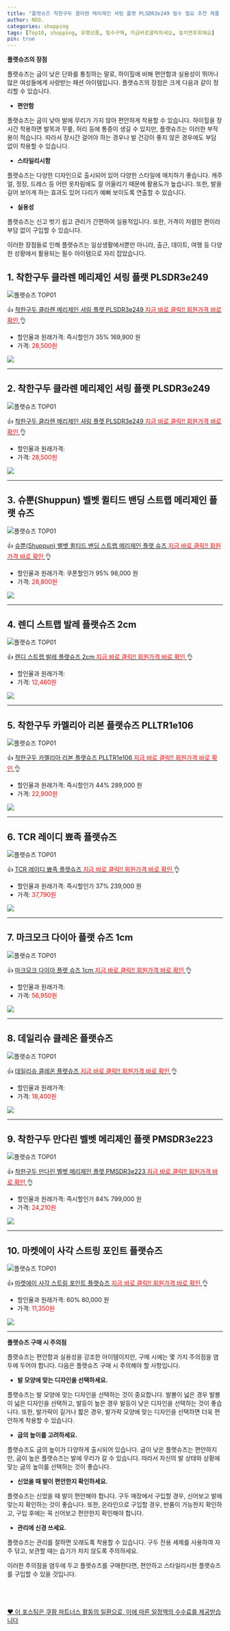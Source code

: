 ```yaml
---
title: "플랫슈즈 착한구두 클라렌 메리제인 셔링 플랫 PLSDR3e249 필수 필요 추천 제품 비교 최저 가격 비교 장점 구매 후기 구매평"
author: NEO.
categories: shopping
tags: [Top10, shopping, 유행상품, 필수구매, 지금바로클릭하세요, 놓치면후회해요]
pin: true
---
```

**플랫슈즈의 장점**

플랫슈즈는 굽이 낮은 단화를 통칭하는 말로, 하이힐에 비해 편안함과 실용성이 뛰어나 많은 여성들에게 사랑받는 패션 아이템입니다. 플랫슈즈의 장점은 크게 다음과 같이 정리할 수 있습니다.

* **편안함**

플랫슈즈는 굽이 낮아 발에 무리가 가지 않아 편안하게 착용할 수 있습니다. 하이힐을 장시간 착용하면 발목과 무릎, 허리 등에 통증이 생길 수 있지만, 플랫슈즈는 이러한 부작용이 적습니다. 따라서 장시간 걸어야 하는 경우나 발 건강이 좋지 않은 경우에도 부담 없이 착용할 수 있습니다.

* **스타일리시함**

플랫슈즈는 다양한 디자인으로 출시되어 있어 다양한 스타일에 매치하기 좋습니다. 캐주얼, 정장, 드레스 등 어떤 옷차림에도 잘 어울리기 때문에 활용도가 높습니다. 또한, 발을 길어 보이게 하는 효과도 있어 다리가 예뻐 보이도록 연출할 수 있습니다.

* **실용성**

플랫슈즈는 신고 벗기 쉽고 관리가 간편하여 실용적입니다. 또한, 가격이 저렴한 편이라 부담 없이 구입할 수 있습니다.

이러한 장점들로 인해 플랫슈즈는 일상생활에서뿐만 아니라, 출근, 데이트, 여행 등 다양한 상황에서 활용되는 필수 아이템으로 자리 잡았습니다.

   

## 1. 착한구두 클라렌 메리제인 셔링 플랫 PLSDR3e249

![플랫슈즈 TOP01](https://thumbnail7.coupangcdn.com/thumbnails/remote/490x490ex/image/retail/images/1250160641003390-169e0c24-bf8d-4c7c-b2db-24aa442294f5.jpg)


👍 [착한구두 클라렌 메리제인 셔링 플랫 PLSDR3e249 <font color=red> 지금 바로 클릭!! 회원가격 바로 확인 </font> ](https://link.coupang.com/re/AFFSDP?lptag=AF3617701&subid=GithubCoopas&pageKey=6865536495&traceid=V0-153&itemId=16408482844&vendorItemId=83599554515) 👌 


- 할인율과 원래가격: 즉시할인가 35%  169,900   원
- 가격: <span style='color:red'>28,500원</span>

[![](/discount_price.png)](https://link.coupang.com/re/AFFSDP?lptag=AF3617701&subid=GithubCoopas&pageKey=6865536495&traceid=V0-153&itemId=16408482844&vendorItemId=83599554515)

---


   

## 2. 착한구두 클라렌 메리제인 셔링 플랫 PLSDR3e249

![플랫슈즈 TOP01](https://thumbnail7.coupangcdn.com/thumbnails/remote/490x490ex/image/retail/images/1250160641003390-169e0c24-bf8d-4c7c-b2db-24aa442294f5.jpg)


👍 [착한구두 클라렌 메리제인 셔링 플랫 PLSDR3e249 <font color=red> 지금 바로 클릭!! 회원가격 바로 확인 </font> ](https://link.coupang.com/re/AFFSDP?lptag=AF3617701&subid=GithubCoopas&pageKey=6865536495&traceid=V0-153&itemId=16408482844&vendorItemId=83599554515) 👌 


- 할인율과 원래가격: 
- 가격: <span style='color:red'>28,500원</span>

[![](/discount_price.png)](https://link.coupang.com/re/AFFSDP?lptag=AF3617701&subid=GithubCoopas&pageKey=6865536495&traceid=V0-153&itemId=16408482844&vendorItemId=83599554515)

---


   

## 3. 슈뿐(Shuppun) 벨벳 퀼티드 밴딩 스트랩 메리제인 플랫 슈즈

![플랫슈즈 TOP01](https://thumbnail10.coupangcdn.com/thumbnails/remote/490x490ex/image/vendor_inventory/d0c4/bb40ad6c19685da188b0265a51d9e51d3e98444669b2146c6057dc63ad52.jpg)


👍 [슈뿐(Shuppun) 벨벳 퀼티드 밴딩 스트랩 메리제인 플랫 슈즈 <font color=red> 지금 바로 클릭!! 회원가격 바로 확인 </font> ](https://link.coupang.com/re/AFFSDP?lptag=AF3617701&subid=GithubCoopas&pageKey=7583093882&traceid=V0-153&itemId=20022158929&vendorItemId=87118868341) 👌 


- 할인율과 원래가격: 쿠폰할인가 95%  98,000   원
- 가격: <span style='color:red'>28,800원</span>

[![](/discount_price.png)](https://link.coupang.com/re/AFFSDP?lptag=AF3617701&subid=GithubCoopas&pageKey=7583093882&traceid=V0-153&itemId=20022158929&vendorItemId=87118868341)

---


   

## 4. 렌디 스트랩 발레 플랫슈즈 2cm

![플랫슈즈 TOP01](https://thumbnail9.coupangcdn.com/thumbnails/remote/490x490ex/image/rs_quotation_api/ia9bljl6/a6b3c5143d984544a1a4740a656ee2f6.jpg)


👍 [렌디 스트랩 발레 플랫슈즈 2cm <font color=red> 지금 바로 클릭!! 회원가격 바로 확인 </font> ](https://link.coupang.com/re/AFFSDP?lptag=AF3617701&subid=GithubCoopas&pageKey=6107258171&traceid=V0-153&itemId=11486790507&vendorItemId=78762104434) 👌 


- 할인율과 원래가격: 
- 가격: <span style='color:red'>12,460원</span>

[![](/discount_price.png)](https://link.coupang.com/re/AFFSDP?lptag=AF3617701&subid=GithubCoopas&pageKey=6107258171&traceid=V0-153&itemId=11486790507&vendorItemId=78762104434)

---


   

## 5. 착한구두 카멜리아 리본 플랫슈즈 PLLTR1e106

![플랫슈즈 TOP01](https://thumbnail8.coupangcdn.com/thumbnails/remote/490x490ex/image/vendor_inventory/da8b/11bf96d29c5d964e904acc6283453246a338a1641c216a690965cfb4702c.jpg)


👍 [착한구두 카멜리아 리본 플랫슈즈 PLLTR1e106 <font color=red> 지금 바로 클릭!! 회원가격 바로 확인 </font> ](https://link.coupang.com/re/AFFSDP?lptag=AF3617701&subid=GithubCoopas&pageKey=6480262808&traceid=V0-153&itemId=14182950460&vendorItemId=85058681912) 👌 


- 할인율과 원래가격: 즉시할인가 44%  289,000   원
- 가격: <span style='color:red'>22,900원</span>

[![](/discount_price.png)](https://link.coupang.com/re/AFFSDP?lptag=AF3617701&subid=GithubCoopas&pageKey=6480262808&traceid=V0-153&itemId=14182950460&vendorItemId=85058681912)

---


   

## 6. TCR 레이디 뾰족 플랫슈즈

![플랫슈즈 TOP01](https://thumbnail7.coupangcdn.com/thumbnails/remote/490x490ex/image/retail/images/2021/03/11/10/3/00c0af32-774f-4572-a510-9dd4a0bcd2bd.jpg)


👍 [TCR 레이디 뾰족 플랫슈즈 <font color=red> 지금 바로 클릭!! 회원가격 바로 확인 </font> ](https://link.coupang.com/re/AFFSDP?lptag=AF3617701&subid=GithubCoopas&pageKey=5163751229&traceid=V0-153&itemId=7111755250&vendorItemId=74403647483) 👌 


- 할인율과 원래가격: 즉시할인가 37%  239,000   원
- 가격: <span style='color:red'>37,790원</span>

[![](/discount_price.png)](https://link.coupang.com/re/AFFSDP?lptag=AF3617701&subid=GithubCoopas&pageKey=5163751229&traceid=V0-153&itemId=7111755250&vendorItemId=74403647483)

---


   

## 7. 마크모크 다이아 플랫 슈즈 1cm

![플랫슈즈 TOP01](https://thumbnail6.coupangcdn.com/thumbnails/remote/490x490ex/image/rs_quotation_api/2bfsecgl/993ddd8b6dd542188221ace59b762232.jpg)


👍 [마크모크 다이아 플랫 슈즈 1cm <font color=red> 지금 바로 클릭!! 회원가격 바로 확인 </font> ](https://link.coupang.com/re/AFFSDP?lptag=AF3617701&subid=GithubCoopas&pageKey=6094777259&traceid=V0-153&itemId=11384533245&vendorItemId=78660646805) 👌 


- 할인율과 원래가격: 
- 가격: <span style='color:red'>56,950원</span>

[![](/discount_price.png)](https://link.coupang.com/re/AFFSDP?lptag=AF3617701&subid=GithubCoopas&pageKey=6094777259&traceid=V0-153&itemId=11384533245&vendorItemId=78660646805)

---


   

## 8. 데일리슈 클레온 플랫슈즈

![플랫슈즈 TOP01](https://thumbnail8.coupangcdn.com/thumbnails/remote/490x490ex/image/retail/images/2022/02/10/11/1/185abd12-b21c-410b-bc0b-6a1234106370.jpg)


👍 [데일리슈 클레온 플랫슈즈 <font color=red> 지금 바로 클릭!! 회원가격 바로 확인 </font> ](https://link.coupang.com/re/AFFSDP?lptag=AF3617701&subid=GithubCoopas&pageKey=6332761599&traceid=V0-153&itemId=13249982973&vendorItemId=80507867771) 👌 


- 할인율과 원래가격: 
- 가격: <span style='color:red'>18,400원</span>

[![](/discount_price.png)](https://link.coupang.com/re/AFFSDP?lptag=AF3617701&subid=GithubCoopas&pageKey=6332761599&traceid=V0-153&itemId=13249982973&vendorItemId=80507867771)

---


   

## 9. 착한구두 만다린 벨벳 메리제인 플랫 PMSDR3e223

![플랫슈즈 TOP01](https://thumbnail6.coupangcdn.com/thumbnails/remote/490x490ex/image/retail/images/1500082193077728-1ece49cf-110b-43d1-9bd4-e4eaf4ca4ede.jpg)


👍 [착한구두 만다린 벨벳 메리제인 플랫 PMSDR3e223 <font color=red> 지금 바로 클릭!! 회원가격 바로 확인 </font> ](https://link.coupang.com/re/AFFSDP?lptag=AF3617701&subid=GithubCoopas&pageKey=6865536651&traceid=V0-153&itemId=16408483659&vendorItemId=83599555408) 👌 


- 할인율과 원래가격: 즉시할인가 84%  799,000   원
- 가격: <span style='color:red'>24,210원</span>

[![](/discount_price.png)](https://link.coupang.com/re/AFFSDP?lptag=AF3617701&subid=GithubCoopas&pageKey=6865536651&traceid=V0-153&itemId=16408483659&vendorItemId=83599555408)

---


   

## 10. 마켓에이 사각 스트링 포인트 플랫슈즈

![플랫슈즈 TOP01](https://thumbnail9.coupangcdn.com/thumbnails/remote/490x490ex/image/rs_quotation_api/wkucdqlc/384d34e5a67b41a9804ca3c5537ed918.JPG)


👍 [마켓에이 사각 스트링 포인트 플랫슈즈 <font color=red> 지금 바로 클릭!! 회원가격 바로 확인 </font> ](https://link.coupang.com/re/AFFSDP?lptag=AF3617701&subid=GithubCoopas&pageKey=6040775671&traceid=V0-153&itemId=11042927809&vendorItemId=78322480672) 👌 


- 할인율과 원래가격: 60%  80,000   원
- 가격: <span style='color:red'>11,350원</span>

[![](/discount_price.png)](https://link.coupang.com/re/AFFSDP?lptag=AF3617701&subid=GithubCoopas&pageKey=6040775671&traceid=V0-153&itemId=11042927809&vendorItemId=78322480672)

---
**플랫슈즈 구매 시 주의점**

플랫슈즈는 편안함과 실용성을 강조한 아이템이지만, 구매 시에는 몇 가지 주의점을 염두에 두어야 합니다. 다음은 플랫슈즈 구매 시 주의해야 할 사항입니다.

* **발 모양에 맞는 디자인을 선택하세요.**

플랫슈즈는 발 모양에 맞는 디자인을 선택하는 것이 중요합니다. 발볼이 넓은 경우 발볼이 넓은 디자인을 선택하고, 발등이 높은 경우 발등이 낮은 디자인을 선택하는 것이 좋습니다. 또한, 발가락이 길거나 짧은 경우, 발가락 모양에 맞는 디자인을 선택하면 더욱 편안하게 착용할 수 있습니다.

* **굽의 높이를 고려하세요.**

플랫슈즈도 굽의 높이가 다양하게 출시되어 있습니다. 굽이 낮은 플랫슈즈는 편안하지만, 굽이 높은 플랫슈즈는 발에 무리가 갈 수 있습니다. 따라서 자신의 발 상태와 상황에 맞는 굽의 높이를 선택하는 것이 좋습니다.

* **신었을 때 발이 편안한지 확인하세요.**

플랫슈즈는 신었을 때 발이 편안해야 합니다. 구두 매장에서 구입할 경우, 신어보고 발에 맞는지 확인하는 것이 좋습니다. 또한, 온라인으로 구입할 경우, 반품이 가능한지 확인하고, 구입 후에는 꼭 신어보고 편안한지 확인해야 합니다.

* **관리에 신경 쓰세요.**

플랫슈즈는 관리를 잘하면 오래도록 착용할 수 있습니다. 구두 전용 세제를 사용하여 자주 닦고, 보관할 때는 습기가 차지 않도록 주의하세요.

이러한 주의점을 염두에 두고 플랫슈즈를 구매한다면, 편안하고 스타일리시한 플랫슈즈를 구입할 수 있을 것입니다.<br><br><br><br><br> [ ❤  이 포스팅은 쿠팡 파트너스 활동의 일환으로, 이에 따른 일정액의 수수료를 제공받습니다](https://link.coupang.com/a/bcEFyh)